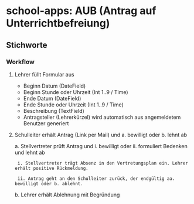 # school-apps: AUB (Antrag auf Unterrichtbefreiung)
## Stichworte
### Workflow

1.  Lehrer füllt Formular aus

    - Beginn Datum (DateField)
    - Beginn Stunde oder Uhrzeit (Int 1..9 / Time)
    - Ende Datum (DateField)
    - Ende Stunde oder Uhrzeit (Int 1..9 / Time)
    - Beschreibung (TextField)
    - Antragsteller (Lehrerkürzel) wird automatisch aus angemeldetem Benutzer generiert

2.  Schulleiter erhält Antrag (Link per Mail) und a. bewilligt oder b. lehnt ab

    a. Stellvertreter prüft Antrag und i. bewilligt oder ii. formuliert Bedenken und lehnt ab

         i. Stellvertreter trägt Absenz in den Vertretungsplan ein. Lehrer erhält positive Rückmeldung.

         ii. Antrag geht an den Schulleiter zurück, der endgültig aa. bewilligt oder b. ablehnt.

    b. Lehrer erhält Ablehnung mit Begründung
